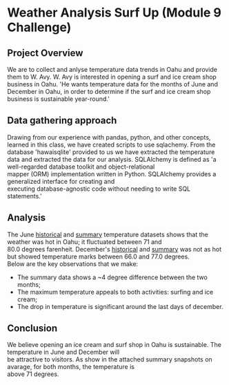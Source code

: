 # Weather Analysis Surf Up (Module 9 Challenge)

## Project Overview

We are to collect and anlyse temperature data trends in Oahu and provide them to W. Avy.
W. Avy is interested in opening a surf and ice cream shop business in Oahu. 'He wants temperature data
for the months of June and December in Oahu, in order to determine if the surf and ice cream shop
business is sustainable year-round.'

## Data gathering approach

Drawing from our experience with pandas, python, and other concepts, learned in this class, we have created
scripts to use sqlachemy. From the database 'hawaisqlite' provided to us we have extracted the temperature \
data and extracted the data for our analysis.
SQLAlchemy is defined as 'a well-regarded database toolkit and object-relational \
mapper (ORM) implementation written in Python. SQLAlchemy provides a generalized interface for creating and \
executing database-agnostic code without needing to write SQL statements.'

## Analysis

The June [historical][1] and [summary][2] temperature datasets shows that the weather was hot in Oahu; it fluctuated between 71 and \
80.0 degrees farenheit. December's [historical][3] and [summary][4] was not as hot but showed temperature marks between 66.0 and 77.0 degrees. \
Below are the key observations that we make:
- The summary data shows a ~4 degree difference between the two months;
- The maximum temperature appeals to both activities: surfing and ice cream;
- The drop in temperature is significant around the last days of december.


## Conclusion

We believe opening an ice cream and surf shop in Oahu is sustainable. The temperature in June and December will \
be attractive to visitors. As show in the attached summary snapshots on avarage, for both months, the temperature is \
above 71 degrees.

[1]:https://github.com/RichardYDepestre/surfs_up/blob/main/images/m10_challenge_temp_june.jpg
[2]:https://github.com/RichardYDepestre/surfs_up/blob/main/images/m10_challenge_temp_summary_june.jpg
[3]:https://github.com/RichardYDepestre/surfs_up/blob/main/images/m10_challenge_temp_dec.jpg
[4]:https://github.com/RichardYDepestre/surfs_up/blob/main/images/m10_challenge_temp_summary_dec.jpg
